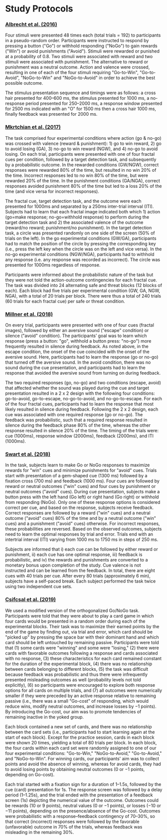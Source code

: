 # Study Protocols

### [Albrecht et al. (2016)](https://doi.org/10.1371/journal.pone.0152781)

Four stimuli were presented 48 times each (total trials = 192) to participants in a pseudo-random order. Participants were instructed to respond by pressing a button ("Go") or withhold responding ("NoGo") to gain rewards ("Win") or avoid punishments ("Avoid"). Stimuli were rewarded or punished at a probability of 0.8. Two stimuli were associated with reward and two stimuli were associated with punishment. The alternative to reward or punishment was a neutral outcome. Action and valence were crossed, resulting in one of each of the four stimuli requiring "Go-to-Win", "Go-to-Avoid", "NoGo-to-Win" and "NoGo-to-Avoid" in order to achieve the best possible outcome. 

The stimulus presentation sequence and timings were as follows: a cross hair presented for 400–600 ms, the stimulus presented for 1000 ms, a no-response period presented for 250–2000 ms, a response window presented for 2500 ms indicated with an "O" for 1500 ms then a cross hair 1000 ms, finally feedback was presented for 2000 ms. 

### [Mkrtchian et al. (2017)](https://doi.org/10.1016/j.biopsych.2017.01.017)

The task comprised four experimental conditions where action (go & no-go) was crossed with valence (reward & punishment): 1) go to win reward, 2) go to avoid losing (GA), 3) no-go to win reward (NGW), and 4) no-go to avoid losing. On each trial, participants were presented with one of four fractal cues per condition, followed by a target detection task, and subsequently by a probabilistic outcome. In the rewarded conditions (GW/NGW), correct responses were rewarded 80% of the time, but resulted in no win 20% of the time. Incorrect responses led to no win 80% of the time, but were rewarded 20% of the time. In the punishment conditions (GA/NGA), correct responses avoided punishment 80% of the time but led to a loss 20% of the time (and vice versa for incorrect responses).

The fractal cue, target detection task, and the outcome were each presented for 1000ms and separated by a 250ms inter-trial interval (ITI). Subjects had to learn that each fractal image indicated both which 1) action (go=make response; no-go=withhold response) to perform during the target detection task and 2) the associated valence of the outcome (reward/no reward; punishment/no punishment). In the target detection task, a circle was presented randomly on one side of the screen (50% of trials on the left). In the go experimental conditions (GW/GA), participants had to match the position of the circle by pressing the corresponding key (i.e., press the left key when the circle was on the left and vice versa). In the no-go experimental conditions (NGW/NGA), participants had to withhold any response (i.e. any response was recorded as incorrect). The circle was presented for 1000ms regardless of response. 

Participants were informed about the probabilistic nature of the task but they were not told the action-outcome contingencies for each fractal cue. The task was divided into 24 alternating safe and threat blocks (12 blocks of each). Each block had five trials per experimental condition (GW, GA, NGW, NGA), with a total of 20 trials per block. There were thus a total of 240 trials (60 trials for each fractal cue) per safe or threat condition. 

### [Millner et al. (2018)](https://doi.org/10.1162/jocn_a_01224)

On every trial, participants were presented with one of four cues (fractal images), followed by either an aversive sound ("escape" condition) or silence ("avoid" condition). The participants’ goal was to learn which response (press a button: "go", withhold a button press: "no-go") more frequently resulted in silence during feedback. As noted above, in the escape condition, the onset of the cue coincided with the onset of the aversive sound. Here, participants had to learn the response (go or no-go) that turned off the aversive sound. In the avoid condition, there was no sound during the cue presentation, and participants had to learn the response that avoided the aversive sound from turning on during feedback. 

The two required responses (go, no-go) and two conditions (escape, avoid) that affected whether the sound was played during the cue and target presentation resulted in a 2 x 2 design with the following four conditions: go-to-avoid, go-to-escape, no-go-to-avoid, and no-go-to-escape. For each of the four fractal cues, participants had to learn the response that most likely resulted in silence during feedback. Following the 2 x 2 design, each cue was associated with one required response (go or no-go). The feedback was probabilistic, such that a required response resulted in silence during the feedback phase 80% of the time, whereas the other response resulted in silence 20% of the time. The timing of the trials were: cue (1000ms), response window (2000ms), feedback (2000ms), and ITI (1000ms).

### [Swart et al. (2018)](https://doi.org/10.1371/journal.pbio.2005979)

In the task, subjects learn to make Go or NoGo responses to maximize rewards for "win" cues and minimize punishments for "avoid" cues. Trials start with presentation of a gem-shaped cue (1300 ms) followed by a fixation cross (700 ms) and feedback (1000 ms). Four cues are followed by reward or neutral outcomes ("win" cues) and four cues by punishment or neutral outcomes ("avoid" cues). During cue presentation, subjects make a button press with the left hand (Go left) or right hand (Go right) or withhold from responding (NoGo). Only one of these response options is considered correct per cue, and based on the response, subjects receive feedback. Correct responses are followed by a reward ("win" cues) and a neutral outcome ("avoid" cues) 80% of the time and by a neutral outcome ("win" cues) and a punishment ("avoid" cues) otherwise. For incorrect responses, these probabilities are reversed. Based on the observed outcomes, subjects need to learn the optimal responses by trial and error. Trials end with an intertrial interval (ITI) varying from 1000 ms to 1750 ms in steps of 250 ms.

Subjects are informed that i) each cue can be followed by either reward or punishment, ii) each cue has one optimal response, iii) feedback is probabilistic, and iv) the rewards and punishments are converted to a monetary bonus upon completion of the study. Cue valence is not instructed and can be learned from the feedback. In total, there are eight cues with 40 trials per cue. After every 80 trials (approximately 6 min), subjects have a self-paced break. Each subject performed the task twice using two independent cue sets.

### [Csifcsal et al. (2019)](https://doi.org/10.1162/jocn_a_01515)

We used a modified version of the orthogonalized Go/NoGo task. Participants were told that they were about to play a card game in which four cards would be presented in a random order during each of the experimental blocks. Their task was to maximize their earned points by the end of the game by finding out, via trial and error, which card should be "picked up" by pressing the space bar with their dominant hand and which card should be left untouched by remaining passive. Participants were told that (1) some cards were "winning" and some were "losing," (2) there were cards with favorable outcomes following a response and cards associated with no response, (3) these characteristics for each card remained constant for the duration of the experimental block, (4) there was no relationship between cards belonging to different blocks, (5) the task was difficult because feedback was probabilistic and thus there were infrequently presented misleading outcomes as well (probability levels not told explicitly), (6) so participants were encouraged to explore both response options for all cards on multiple trials, and (7) all outcomes were numerically smaller if they were preceded by an active response relative to remaining passive (i.e., there was a small "Go-cost" of responding, which would reduce wins, modify neutral outcomes, and increase losses by −1 points). By introducing the Go-cost, our aim was to promote tendencies of remaining inactive in the yoked group. 

Each block contained a new set of cards, and there was no relationship between the card sets (i.e., participants had to start learning again at the start of each block). Except for the practice session, cards in each block were shown 20 times, yielding a total of 80 trials per block. In each block, the four cards within each card set were randomly assigned to one of our four experimental conditions: "Go-to-Win," "NoGo-to-Avoid," "Go-to-Avoid," and "NoGo-to-Win". For winning cards, our participants' aim was to collect points and avoid the absence of winning, whereas for avoid cards, they had to avoid losing points by obtaining neutral outcomes (0 or −1 points, depending on Go-cost). 

Each trial started with a fixation sign for a duration of 1–1.5s, followed by the cue (card) presentation for 1s. The response screen was followed by a delay period (1–1.25s), and the trial ended with the presentation of a feedback screen (1s) depicting the numerical value of the outcome. Outcomes could be rewards (10 or 9 points), neutral values (0 or −1 points), or losses (−10 or −11 points), depending on the presence/absence of the Go-cost. Outcomes were probabilistic with a response–feedback contingency of 70–30%, so that correct (incorrect) responses were followed by the favorable (unfavorable) outcome in 70% of the trials, whereas feedback was misleading in the remaining 30%. 